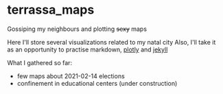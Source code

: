 # terrassa_maps
Gossiping my neighbours and plotting ~~sexy~~ maps

Here I'll store several visualizations related to my natal city
Also, I'll take it as an opportunity to practise markdown, [plotly](https://plotly.com/python/) and [jekyll](https://jekyllrb.com/)

What I gathered so far:
- few maps about 2021-02-14 elections
- confinement in educational centers (under construction)
